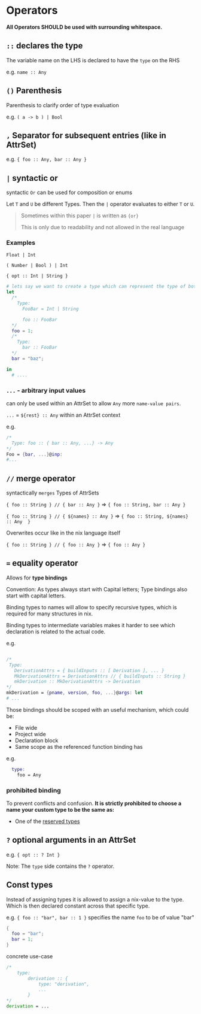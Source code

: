 # Operators

__All Operators SHOULD be used with surrounding whitespace.__

## `::` declares the type

The variable name on the LHS is declared to have the `type` on the RHS

e.g. `name :: Any`

## `()` Parenthesis

Parenthesis to clarify order of type evaluation

e.g. `( a -> b ) | Bool`

## `,` Separator for subsequent entries (like in AttrSet)

e.g. `{ foo :: Any, bar :: Any }`

## `|` syntactic or

syntactic `Or` can be used for composition or enums

Let `T` and `U` be different Types.
Then the `|` operator evaluates to either `T` or `U`.

> Sometimes within this paper `|` is written as `{or}`
>
> This is only due to readability and not allowed in the real language

### Examples

`Float | Int`

`( Number | Bool ) | Int`

`{ opt :: Int | String }`

```nix
# lets say we want to create a type which can represent the type of both 'foo' and 'bar'
let
  /*
    Type:
      FooBar = Int | String

      foo :: FooBar
  */
  foo = 1;
  /*
    Type: 
      bar :: FooBar
  */
  bar = "baz";

in
  # ....

```

### `...` - arbitrary input values

can only be used within an AttrSet to allow `Any` more `name-value pairs`.

`...` = `${rest} :: Any` within an AttrSet context

e.g.

```nix
/*
  Type: foo :: { bar :: Any, ...} -> Any
*/
Foo = {bar, ...}@inp:
#...
```

## `//` merge operator

syntactically `merges` Types of AttrSets

`{ foo :: String } // { bar :: Any }` => `{ foo :: String, bar :: Any }`

`{ foo :: String } // { ${names} :: Any }` => `{ foo :: String, ${names} :: Any  }`

Overwrites occur like in the nix language itself

`{ foo :: String } // { foo :: Any }` => `{ foo :: Any }`

## `=` equality operator

Allows for __type bindings__

Convention: As types always start with Capital letters; Type bindings also start with capital letters.

Binding types to names will allow to specify recursive types, which is required for many structures in nix.

Binding types to intermediate variables makes it harder to see which declaration is related to the actual code.

e.g.

```nix

/*
 Type: 
   DerivationAttrs = { buildInputs :: [ Derivation ], ... }
   MkDerivationAttrs = DerivationAttrs // { buildInputs :: String }
   mkDerivation :: MkDerivationAttrs -> Derivation
*/
mkDerivation = {pname, version, foo, ...}@args: let
# ...

```

Those bindings should be scoped with an useful mechanism, which could be:

- File wide
- Project wide
- Declaration block
- Same scope as the referenced function binding has

e.g.

```nix
  type:
    foo = Any
```

### prohibited binding

To prevent conflicts and confusion.
__It is strictly prohibited to choose a name your custom type to be the same as:__

- One of the [reserved types](./types.md)

## `?` optional arguments in an AttrSet

e.g.  `{ opt :: ? Int }`

Note: The `type` side contains the `?` operator.

## Const types

Instead of assigning types it is allowed to assign a nix-value to the type. Which is then declared constant across that specific type.

e.g. `{ foo :: "bar", bar :: 1 }` specifies the name `foo` to be of value "bar"

```nix
{
  foo = "bar";
  bar = 1;
}
```

concrete use-case

```nix
/*
    type:
        derivation :: { 
            type: "derivation",
            ...
        }
*/
derivation = ...
```

